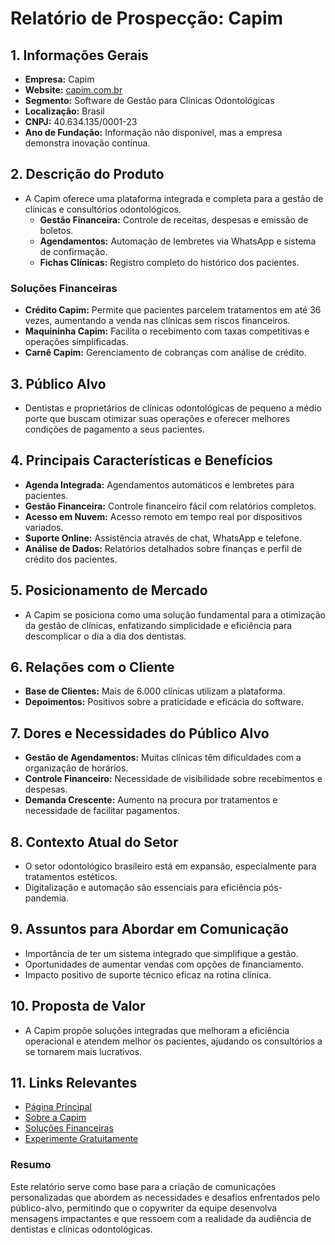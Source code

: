 # Relatório de Prospecção: Capim

## 1. Informações Gerais
- **Empresa:** Capim
- **Website:** [capim.com.br](http://www.capim.com.br)
- **Segmento:** Software de Gestão para Clínicas Odontológicas
- **Localização:** Brasil
- **CNPJ:** 40.634.135/0001-23
- **Ano de Fundação:** Informação não disponível, mas a empresa demonstra inovação contínua.

## 2. Descrição do Produto
- A Capim oferece uma plataforma integrada e completa para a gestão de clínicas e consultórios odontológicos.
  - **Gestão Financeira:** Controle de receitas, despesas e emissão de boletos.
  - **Agendamentos:** Automação de lembretes via WhatsApp e sistema de confirmação.
  - **Fichas Clínicas:** Registro completo do histórico dos pacientes.

### Soluções Financeiras
- **Crédito Capim:** Permite que pacientes parcelem tratamentos em até 36 vezes, aumentando a venda nas clínicas sem riscos financeiros.
- **Maquininha Capim:** Facilita o recebimento com taxas competitivas e operações simplificadas.
- **Carnê Capim:** Gerenciamento de cobranças com análise de crédito.

## 3. Público Alvo
- Dentistas e proprietários de clínicas odontológicas de pequeno a médio porte que buscam otimizar suas operações e oferecer melhores condições de pagamento a seus pacientes.

## 4. Principais Características e Benefícios
- **Agenda Integrada:** Agendamentos automáticos e lembretes para pacientes.
- **Gestão Financeira:** Controle financeiro fácil com relatórios completos.
- **Acesso em Nuvem:** Acesso remoto em tempo real por dispositivos variados.
- **Suporte Online:** Assistência através de chat, WhatsApp e telefone.
- **Análise de Dados:** Relatórios detalhados sobre finanças e perfil de crédito dos pacientes.

## 5. Posicionamento de Mercado
- A Capim se posiciona como uma solução fundamental para a otimização da gestão de clínicas, enfatizando simplicidade e eficiência para descomplicar o dia a dia dos dentistas.

## 6. Relações com o Cliente
- **Base de Clientes:** Mais de 6.000 clínicas utilizam a plataforma.
- **Depoimentos:** Positivos sobre a praticidade e eficácia do software.

## 7. Dores e Necessidades do Público Alvo
- **Gestão de Agendamentos:** Muitas clínicas têm dificuldades com a organização de horários.
- **Controle Financeiro:** Necessidade de visibilidade sobre recebimentos e despesas.
- **Demanda Crescente:** Aumento na procura por tratamentos e necessidade de facilitar pagamentos.

## 8. Contexto Atual do Setor
- O setor odontológico brasileiro está em expansão, especialmente para tratamentos estéticos.
- Digitalização e automação são essenciais para eficiência pós-pandemia.

## 9. Assuntos para Abordar em Comunicação
- Importância de ter um sistema integrado que simplifique a gestão.
- Oportunidades de aumentar vendas com opções de financiamento.
- Impacto positivo de suporte técnico eficaz na rotina clínica.

## 10. Proposta de Valor
- A Capim propõe soluções integradas que melhoram a eficiência operacional e atendem melhor os pacientes, ajudando os consultórios a se tornarem mais lucrativos.

## 11. Links Relevantes
- [Página Principal](http://www.capim.com.br)
- [Sobre a Capim](https://www.capim.com.br/site/sobre)
- [Soluções Financeiras](https://www.capim.com.br/site/solucoes-financeiras)
- [Experimente Gratuitamente](https://dash.capim.com.br/?__hstc=137043362.265cd8d786bf83eb7ab128f4c1c855f8.1746348656457.1746348656457.1746348656457.1&__hssc=137043362.1.1746348656457&__hsfp=608284045#/sign-up)

### Resumo
Este relatório serve como base para a criação de comunicações personalizadas que abordem as necessidades e desafios enfrentados pelo público-alvo, permitindo que o copywriter da equipe desenvolva mensagens impactantes e que ressoem com a realidade da audiência de dentistas e clínicas odontológicas.